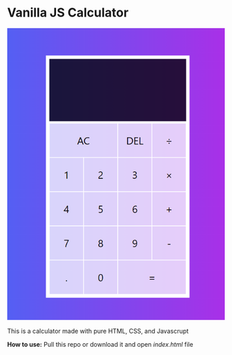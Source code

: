 # Vanilla JS Calculator

![Screenshot](./screenshot.png)

This is a calculator made with pure HTML, CSS, and Javascrupt

**How to use:**
Pull this repo or download it and open _index.html_ file
